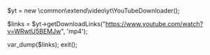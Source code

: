 $yt = new \common\extend\video\yt\YouTubeDownloader();

$links = $yt->getDownloadLinks("https://www.youtube.com/watch?v=WRwtU5BEMJw", 'mp4');

var_dump($links); exit();